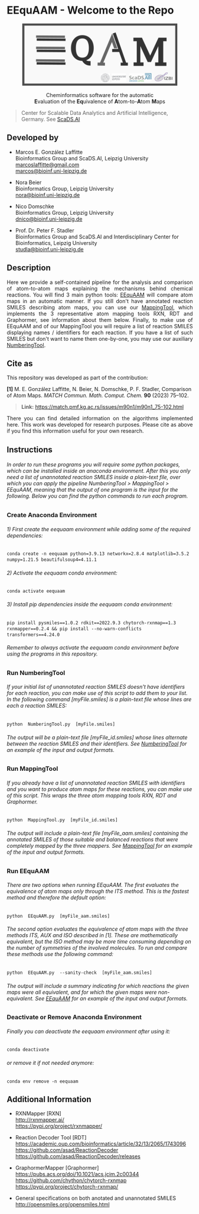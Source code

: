# EEquAAM - Welcome to the Repo


<p align="center">
<img src="./ReadmeLogo/EEquAAM_logo.png" width="420"/>
</p>


<div align="center">
Cheminformatics software for the automatic<br/>
<strong>E</strong>valuation of the <strong>Eq</strong>uivalence of <strong>A</strong>tom-to-<strong>A</strong>tom <strong>M</strong>aps<br/>
</div>


> Center for Scalable Data Analytics and Artificial Intelligence, Germany. See <a href="https://scads.ai/">ScaDS.AI</a>


## Developed by

- Marcos E. González Laffitte<br/>
  Bioinformatics Group and ScaDS.AI, Leipzig University<br/>
  marcoslaffitte@gmail.com<br/>
  marcos@bioinf.uni-leipzig.de<br/>

- Nora Beier<br/>
  Bioinformatics Group, Leipzig University<br/>
  nora@bioinf.uni-leipzig.de<br/>

- Nico Domschke<br/>
  Bioinformatics Group, Leipzig University<br/>
  dnico@bioinf.uni-leipzig.de<br/>

- Prof. Dr. Peter F. Stadler<br/>
  Bioinformatics Group and ScaDS.AI and Interdisciplinary Center for Bioinformatics, Leipzig University<br/>
  studla@bioinf.uni-leipzig.de<br/>
  

## Description

<div align="justify">
Here we provide a self-contained pipeline for the analysis and comparison of atom-to-atom maps explaining the mechanisms behind chemical reactions. You will find 3 main python tools: <a href="./EEquAAM">EEquAAM</a> will compare atom maps in an automatic manner. If you still don't have annotated reaction SMILES describing atom maps, you can use our <a href="./MappingTool">MappingTool</a>, which implements the 3 representative atom mapping tools RXN, RDT and Graphormer, see information about them below. Finally, to make use of EEquAAM and of our MappingTool you will require a list of reaction SMILES displaying names / identifiers for each reaction. If you have a list of such SMILES but don't want to name them one-by-one, you may use our auxiliary <a href="./NumberingTool">NumberingTool</a>.
</div>


## Cite as

This repository was developed as part of the contribution:

**[1]**   M. E. González Laffitte, N. Beier, N. Domschke, P. F. Stadler, Comparison of Atom Maps. *MATCH Commun. Math. Comput. Chem.* **90** (2023) 75–102.
> **Link:** https://match.pmf.kg.ac.rs/issues/m90n1/m90n1_75-102.html

<div align="justify">
There you can find detailed information on the algorithms implemented here. This work was developed for research purposes. Please cite as above if you find this information useful for your own research.
</div>


## Instructions

###### In order to run these programs you will require some python packages, which can be installed inside an anaconda environment. After this you only need a list of unannotated reaction SMILES inside a plain-text file, over which you can apply the pipeline NumberingTool > MappingTool > EEquAAM, meaning that the output of one program is the input for the following. Below you can find the python commands to run each program.


### Create Anaconda Environment
###### 1) First create the eequaam environment while adding some of the required dependencies:
```
conda create -n eequaam python=3.9.13 networkx=2.8.4 matplotlib=3.5.2 numpy=1.21.5 beautifulsoup4=4.11.1
```
###### 2) Activate the eequaam conda environment:
```
conda activate eequaam
```
###### 3) Install pip dependencies inside the eequaam conda environment:
```
pip install pysmiles==1.0.2 rdkit==2022.9.3 chytorch-rxnmap==1.3 rxnmapper==0.2.4 && pip install --no-warn-conflicts transformers==4.24.0
```
###### Remember to always activate the eequaam conda environment before using the programs in this repository.


### Run NumberingTool
###### If your initial list of unannotated reaction SMILES doesn't have identifiers for each reaction, you can make use of this script to add them to your list. In the following command [myFile.smiles] is a plain-text file whose lines are each a reaction SMILES:
```
python  NumberingTool.py  [myFile.smiles]
```
###### The output will be a plain-text file [myFile_id.smiles] whose lines alternate between the reaction SMILES and their identifiers. See <a href="./NumberingTool">NumberingTool</a> for an example of the input and output formats.<br/>



### Run MappingTool
###### If you already have a list of unannotated reaction SMILES with identifiers and you want to produce atom maps for these reactions, you can make use of this script. This wraps the three atom mapping tools RXN, RDT and Graphormer.
```
python  MappingTool.py  [myFile_id.smiles]
```
###### The output will include a plain-text file [myFile_aam.smiles] containing the annotated SMILES of those suitable and balanced reactions that were completely mapped by the three mappers. See <a href="./MappingTool">MappingTool</a> for an example of the input and output formats.<br/>



### Run EEquAAM
###### There are two options when running EEquAAM. The first evaluates the equivalence of atom maps only through the ITS method. This is the fastest method and therefore the default option:
```
python  EEquAAM.py  [myFile_aam.smiles]
```
###### The second option evaluates the equivalence of atom maps with the three methods ITS, AUX and ISO described in [1]. These are mathematically equivalent, but the ISO method may be more time consuming depending on the number of symmetries of the involved molecules. To run and compare these methods use the following command:
```
python  EEquAAM.py  --sanity-check  [myFile_aam.smiles]
```
###### The output will include a summary indicating for which reactions the given maps were all equivalent, and for which the given maps were non-equivalent. See <a href="./EEquAAM">EEquAAM</a> for an example of the input and output formats.<br/>



### Deactivate or Remove Anaconda Environment
###### Finally you can deactivate the eequaam environment after using it:
```
conda deactivate
```
###### or remove it if not needed anymore:
```
conda env remove -n eequaam
```


## Additional Information

- RXNMapper [RXN]<br/>
  http://rxnmapper.ai/<br/>
  https://pypi.org/project/rxnmapper/<br/>

- Reaction Decoder Tool [RDT]<br/>
  https://academic.oup.com/bioinformatics/article/32/13/2065/1743096<br/>
  https://github.com/asad/ReactionDecoder<br/>
  https://github.com/asad/ReactionDecoder/releases<br/>
  
- GraphormerMapper [Graphormer]<br/>
  https://pubs.acs.org/doi/10.1021/acs.jcim.2c00344<br/>
  https://github.com/chython/chytorch-rxnmap<br/>
  https://pypi.org/project/chytorch-rxnmap/<br/>

- General specifications on both anotated and unannotated SMILES<br/>
  http://opensmiles.org/opensmiles.html<br/>